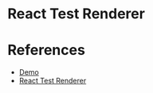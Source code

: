 # React Test Renderer



# References
- [Demo](https://github.com/nextgenadarsh/react-ts-redux-saga-material-ui-ag-grid/blob/master/src/components/test.spec.js)
- [React Test Renderer](https://reactjs.org/docs/test-renderer.html)